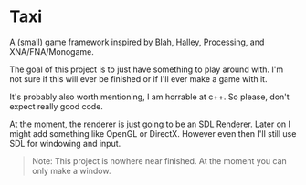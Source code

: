 # Taxi
A (small) game framework inspired by [Blah](https://github.com/NoelFB/blah/), [Halley](https://github.com/amzeratul/halley/), [Processing](https://github.com/processing/), and XNA/FNA/Monogame.

The goal of this project is to just have something to play around with. I'm not sure if this will ever be finished or if I'll ever make a game with it.

It's probably also worth mentioning, I am horrable at c++. So please, don't expect really good code.

At the moment, the renderer is just going to be an SDL Renderer. Later on I might add something like OpenGL or DirectX. However even then I'll still use SDL for windowing and input.

> Note: This project is nowhere near finished. At the moment you can only make a window.